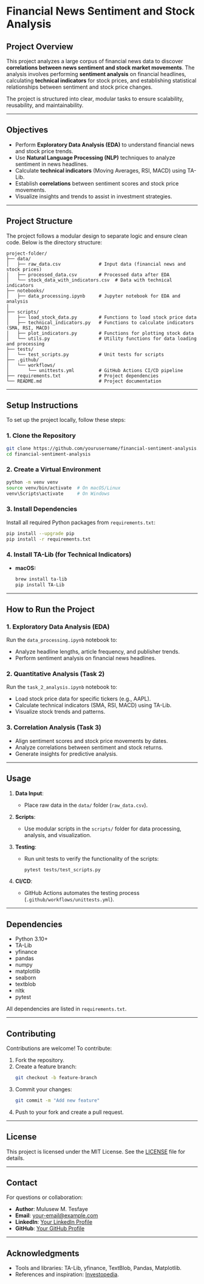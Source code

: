 # Financial News Sentiment and Stock Analysis

## Project Overview

This project analyzes a large corpus of financial news data to discover **correlations between news sentiment and stock market movements**. The analysis involves performing **sentiment analysis** on financial headlines, calculating **technical indicators** for stock prices, and establishing statistical relationships between sentiment and stock price changes.

The project is structured into clear, modular tasks to ensure scalability, reusability, and maintainability.

---

## **Objectives**

- Perform **Exploratory Data Analysis (EDA)** to understand financial news and stock price trends.
- Use **Natural Language Processing (NLP)** techniques to analyze sentiment in news headlines.
- Calculate **technical indicators** (Moving Averages, RSI, MACD) using TA-Lib.
- Establish **correlations** between sentiment scores and stock price movements.
- Visualize insights and trends to assist in investment strategies.

---

## **Project Structure**

The project follows a modular design to separate logic and ensure clean code. Below is the directory structure:

```
project-folder/
├── data/
│   ├── raw_data.csv              # Input data (financial news and stock prices)
│   ├── processed_data.csv        # Processed data after EDA
│   └── stock_data_with_indicators.csv  # Data with technical indicators
├── notebooks/
│   ├── data_processing.ipynb     # Jupyter notebook for EDA and analysis
│   
├── scripts/
│   ├── load_stock_data.py        # Functions to load stock price data
│   ├── technical_indicators.py   # Functions to calculate indicators (SMA, RSI, MACD)
│   ├── plot_indicators.py        # Functions for plotting stock data
│   └── utils.py                  # Utility functions for data loading and processing
├── tests/
│   └── test_scripts.py           # Unit tests for scripts
├── .github/
│   └── workflows/
│       └── unittests.yml         # GitHub Actions CI/CD pipeline
├── requirements.txt              # Project dependencies
└── README.md                     # Project documentation
```

---

## **Setup Instructions**

To set up the project locally, follow these steps:

### **1. Clone the Repository**
```bash
git clone https://github.com/yourusername/financial-sentiment-analysis.git
cd financial-sentiment-analysis
```

### **2. Create a Virtual Environment**
```bash
python -m venv venv
source venv/bin/activate  # On macOS/Linux
venv\Scripts\activate     # On Windows
```

### **3. Install Dependencies**
Install all required Python packages from `requirements.txt`:
```bash
pip install --upgrade pip
pip install -r requirements.txt
```

### **4. Install TA-Lib (for Technical Indicators)**

- **macOS:**
  ```bash
  brew install ta-lib
  pip install TA-Lib
  ```

---

## **How to Run the Project**

### **1. Exploratory Data Analysis (EDA)**
Run the `data_processing.ipynb` notebook to:
- Analyze headline lengths, article frequency, and publisher trends.
- Perform sentiment analysis on financial news headlines.

### **2. Quantitative Analysis (Task 2)**
Run the `task_2_analysis.ipynb` notebook to:
- Load stock price data for specific tickers (e.g., AAPL).
- Calculate technical indicators (SMA, RSI, MACD) using TA-Lib.
- Visualize stock trends and patterns.

### **3. Correlation Analysis (Task 3)**
- Align sentiment scores and stock price movements by dates.
- Analyze correlations between sentiment and stock returns.
- Generate insights for predictive analysis.

---

## **Usage**

1. **Data Input**:
   - Place raw data in the `data/` folder (`raw_data.csv`).

2. **Scripts**:
   - Use modular scripts in the `scripts/` folder for data processing, analysis, and visualization.

3. **Testing**:
   - Run unit tests to verify the functionality of the scripts:
     ```bash
     pytest tests/test_scripts.py
     ```

4. **CI/CD**:
   - GitHub Actions automates the testing process (`.github/workflows/unittests.yml`).

---

## **Dependencies**

- Python 3.10+
- TA-Lib
- yfinance
- pandas
- numpy
- matplotlib
- seaborn
- textblob
- nltk
- pytest

All dependencies are listed in `requirements.txt`.

---

## **Contributing**

Contributions are welcome! To contribute:
1. Fork the repository.
2. Create a feature branch:
   ```bash
   git checkout -b feature-branch
   ```
3. Commit your changes:
   ```bash
   git commit -m "Add new feature"
   ```
4. Push to your fork and create a pull request.

---

## **License**

This project is licensed under the MIT License. See the [LICENSE](LICENSE) file for details.

---

## **Contact**

For questions or collaboration:
- **Author**: Mulusew M. Tesfaye
- **Email**: your-email@example.com
- **LinkedIn**: [Your LinkedIn Profile](https://linkedin.com/in/muliemes)
- **GitHub**: [Your GitHub Profile](https://github.com/mulsewm)

---

## **Acknowledgments**

- Tools and libraries: TA-Lib, yfinance, TextBlob, Pandas, Matplotlib.
- References and inspiration: [Investopedia](https://www.investopedia.com).
